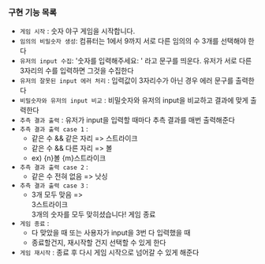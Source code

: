 ### 구현 기능 목록

- `게임 시작` : 숫자 야구 게임을 시작합니다.
- `임의의 비밀숫자 생성`: 컴퓨터는 1에서 9까지 서로 다른 임의의 수 3개를 선택해야 한다
- `유저의 input 수집`: '숫자를 입력해주세요: ' 라고 문구를 띄운다. 유저가 서로 다른 3자리의 수를 입력하면 그것을 수집한다
- `유저의 잘못된 input 에러 처리` : 입력값이 3자리수가 아닌 경우 에러 문구를 출력한다
- `비밀숫자와 유저의 input 비교` : 비밀숫자와 유저의 input을 비교하고 결과에 맞게 출력한다
- `추측 결과 출력` : 유저가 input을 입력할 때마다 추측 결과를 매번 출력해준다
- `추측 결과 출력 case 1` :
  - 같은 수 && 같은 자리 => 스트라이크
  - 같은 수 && 다른 자리 => 볼
  - ex) {n}볼 {m}스트라이크
- `추측 결과 출력 case 2` :
  - 같은 수 전혀 없음 => 낫싱
- `추측 결과 출력 case 3` :
  - 3개 모두 맞음 => <br> 3스트라이크<br>
    3개의 숫자를 모두 맞히셨습니다! 게임 종료
- `게임 종료` :
  - 다 맞았을 때 또는 사용자가 input을 3번 다 입력했을 때
  - 종료할건지, 재시작할 건지 선택할 수 있게 한다
- `게임 재시작` : 종료 후 다시 게임 시작으로 넘어갈 수 있게 해준다
